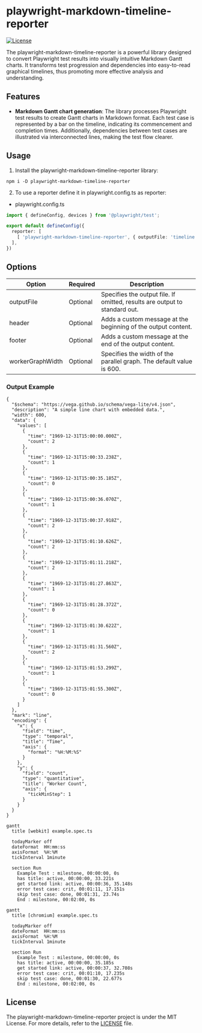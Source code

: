 # playwright-markdown-timeline-reporter

[![License](https://img.shields.io/badge/license-MIT-blue.svg)](LICENSE.md)

The playwright-markdown-timeline-reporter is a powerful library designed to convert Playwright test results into visually intuitive Markdown Gantt charts. It transforms test progression and dependencies into easy-to-read graphical timelines, thus promoting more effective analysis and understanding.

## Features

- **Markdown Gantt chart generation**: The library processes Playwright test results to create Gantt charts in Markdown format. Each test case is represented by a bar on the timeline, indicating its commencement and completion times. Additionally, dependencies between test cases are illustrated via interconnected lines, making the test flow clearer.

## Usage

1. Install the playwright-markdown-timeline-reporter library:

```shell
npm i -D playwright-markdown-timeline-reporter
```

2. To use a reporter define it in playwright.config.ts as reporter:

- playwright.config.ts
```typescript
import { defineConfig, devices } from '@playwright/test';

export default defineConfig({
  reporter: [
    [ 'playwright-markdown-timeline-reporter', { outputFile: 'timeline.md', header:'## Timeline', footer:'footer comment' } ]
  ],
})
```

## Options

| Option           | Required | Description                                                     |
|------------------|----------|-----------------------------------------------------------------|
| outputFile       | Optional | Specifies the output file. If omitted, results are output to standard out. |
| header           | Optional | Adds a custom message at the beginning of the output content.   |
| footer           | Optional | Adds a custom message at the end of the output content.         |
| workerGraphWidth | Optional | Specifies the width of the parallel graph. The default value is 600.|

### Output Example

```vega-lite
{
  "$schema": "https://vega.github.io/schema/vega-lite/v4.json",
  "description": "A simple line chart with embedded data.",
  "width": 600,
  "data": {
    "values": [
      {
        "time": "1969-12-31T15:00:00.000Z",
        "count": 2
      },
      {
        "time": "1969-12-31T15:00:33.238Z",
        "count": 1
      },
      {
        "time": "1969-12-31T15:00:35.185Z",
        "count": 0
      },
      {
        "time": "1969-12-31T15:00:36.070Z",
        "count": 1
      },
      {
        "time": "1969-12-31T15:00:37.918Z",
        "count": 2
      },
      {
        "time": "1969-12-31T15:01:10.626Z",
        "count": 2
      },
      {
        "time": "1969-12-31T15:01:11.218Z",
        "count": 2
      },
      {
        "time": "1969-12-31T15:01:27.863Z",
        "count": 1
      },
      {
        "time": "1969-12-31T15:01:28.372Z",
        "count": 0
      },
      {
        "time": "1969-12-31T15:01:30.622Z",
        "count": 1
      },
      {
        "time": "1969-12-31T15:01:31.560Z",
        "count": 2
      },
      {
        "time": "1969-12-31T15:01:53.299Z",
        "count": 1
      },
      {
        "time": "1969-12-31T15:01:55.300Z",
        "count": 0
      }
    ]
  },
  "mark": "line",
  "encoding": {
    "x": {
      "field": "time",
      "type": "temporal",
      "title": "Time",
      "axis": {
        "format": "%H:%M:%S"
      }
    },
    "y": {
      "field": "count",
      "type": "quantitative",
      "title": "Worker Count",
      "axis": {
        "tickMinStep": 1
      }
    }
  }
}
```

```mermaid
gantt
  title [webkit] example.spec.ts

  todayMarker off
  dateFormat  HH:mm:ss
  axisFormat  %H:%M
  tickInterval 1minute

  section Run
    Example Test : milestone, 00:00:00, 0s
    has title: active, 00:00:00, 33.221s
    get started link: active, 00:00:36, 35.148s
    error test case: crit, 00:01:11, 17.151s
    skip test case: done, 00:01:31, 23.74s
    End : milestone, 00:02:00, 0s
```

```mermaid
gantt
  title [chromium] example.spec.ts

  todayMarker off
  dateFormat  HH:mm:ss
  axisFormat  %H:%M
  tickInterval 1minute

  section Run
    Example Test : milestone, 00:00:00, 0s
    has title: active, 00:00:00, 35.185s
    get started link: active, 00:00:37, 32.708s
    error test case: crit, 00:01:10, 17.235s
    skip test case: done, 00:01:30, 22.677s
    End : milestone, 00:02:00, 0s
```

## License

The playwright-markdown-timeline-reporter project is under the MIT License. For more details, refer to the [LICENSE](LICENSE.md) file.
